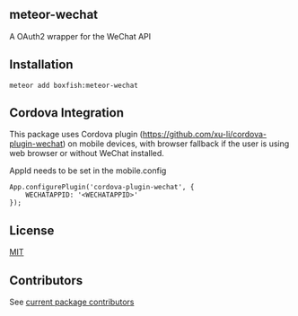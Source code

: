 ## meteor-wechat
A OAuth2 wrapper for the WeChat API

## Installation
```
meteor add boxfish:meteor-wechat
```

## Cordova Integration
This package uses Cordova plugin (https://github.com/xu-li/cordova-plugin-wechat) on mobile devices, with browser fallback if the user is using web browser or without WeChat installed.

AppId needs to be set in the mobile.config

```
App.configurePlugin('cordova-plugin-wechat', {
    WECHATAPPID: '<WECHATAPPID>'
});
```

License
-----------
[MIT](https://github.com/boxfish/meteor-wechat/blob/master/LICENSE)

Contributors
-----------
See [current package contributors](https://github.com/boxfish/meteor-wechat/graphs/contributors)
